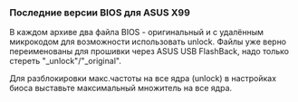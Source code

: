 ### Последние версии BIOS для ASUS X99

В каждом архиве два файла BIOS - оригинальный и с удалённым микрокодом для возможности использовать unlock. Файлы уже верно переименованы для прошивки через ASUS USB FlashBack, надо только стереть "_unlock"/"_original".

Для разблокировки макс.частоты на все ядра (unlock) в настройках биоса выставьте максимальный множитель на все ядра.